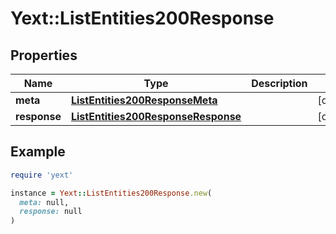 # Yext::ListEntities200Response

## Properties

| Name | Type | Description | Notes |
| ---- | ---- | ----------- | ----- |
| **meta** | [**ListEntities200ResponseMeta**](ListEntities200ResponseMeta.md) |  | [optional] |
| **response** | [**ListEntities200ResponseResponse**](ListEntities200ResponseResponse.md) |  | [optional] |

## Example

```ruby
require 'yext'

instance = Yext::ListEntities200Response.new(
  meta: null,
  response: null
)
```

